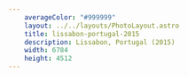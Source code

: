 ```yaml
---
    averageColor: "#999999"
    layout: ../../layouts/PhotoLayout.astro
    title: lissabon-portugal-2015
    description: Lissabon, Portugal (2015)
    width: 6784
    height: 4512
---
```

